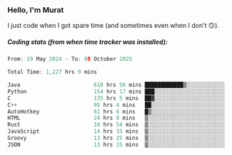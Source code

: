 ### Hello, I'm Murat

I just code when I got spare time (and sometimes even when I don't 🙃).

##### Coding stats (from when time tracker was installed):
<!--START_SECTION:wakatime-->

```cpp
From: 29 May 2024 - To: 08 October 2025

Total Time: 1,227 hrs 9 mins

Java                       610 hrs 56 mins ████████████▒░░░░░░░░░░░░   49.51 %
Python                     154 hrs 17 mins ███░░░░░░░░░░░░░░░░░░░░░░   12.50 %
C                          135 hrs 5 mins  ██▓░░░░░░░░░░░░░░░░░░░░░░   10.95 %
C++                        95 hrs 4 mins   ██░░░░░░░░░░░░░░░░░░░░░░░   07.70 %
AutoHotkey                 61 hrs 6 mins   █▒░░░░░░░░░░░░░░░░░░░░░░░   04.95 %
HTML                       24 hrs 8 mins   ▒░░░░░░░░░░░░░░░░░░░░░░░░   01.96 %
Rust                       18 hrs 54 mins  ▒░░░░░░░░░░░░░░░░░░░░░░░░   01.53 %
JavaScript                 14 hrs 33 mins  ▒░░░░░░░░░░░░░░░░░░░░░░░░   01.18 %
Groovy                     13 hrs 25 mins  ▒░░░░░░░░░░░░░░░░░░░░░░░░   01.09 %
JSON                       13 hrs 15 mins  ▒░░░░░░░░░░░░░░░░░░░░░░░░   01.07 %
```

<!--END_SECTION:wakatime-->
